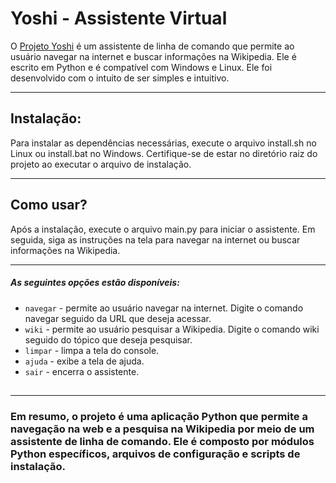 # Yoshi - Assistente Virtual

O [Projeto Yoshi](https://github.com/Akynovia/yoshi) é um assistente de linha de comando que permite ao usuário navegar na internet e buscar informações na Wikipedia. Ele é escrito em Python e é compatível com Windows e Linux. Ele foi desenvolvido com o intuito de ser simples e intuitivo.

***

## Instalação:

Para instalar as dependências necessárias, execute o arquivo install.sh no Linux ou install.bat no Windows. Certifique-se de estar no diretório raiz do projeto ao executar o arquivo de instalação.

***

## Como usar?
Após a instalação, execute o arquivo main.py para iniciar o assistente. Em seguida, siga as instruções na tela para navegar na internet ou buscar informações na Wikipedia.

***

##### As seguintes opções estão disponíveis:

- `navegar` - permite ao usuário navegar na internet. Digite o comando navegar seguido da URL que deseja acessar.
- `wiki` - permite ao usuário pesquisar a Wikipedia. Digite o comando wiki seguido do tópico que deseja pesquisar.
- `limpar` - limpa a tela do console.
- `ajuda` - exibe a tela de ajuda.
- `sair` - encerra o assistente.
##

***

### Em resumo, o projeto é uma aplicação Python que permite a navegação na web e a pesquisa na Wikipedia por meio de um assistente de linha de comando. Ele é composto por módulos Python específicos, arquivos de configuração e scripts de instalação.
